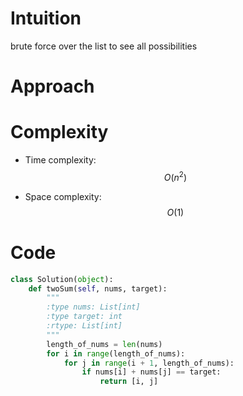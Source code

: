 # Intuition
brute force over the list to see all possibilities

# Approach
<!-- Describe your approach to solving the problem. -->

# Complexity
- Time complexity: $$O(n^2)$$
<!-- Add your time complexity here, e.g. $$O(n)$$ -->

- Space complexity:$$O(1)$$
<!-- Add your space complexity here, e.g. $$O(n)$$ -->

# Code
```python []
class Solution(object):
    def twoSum(self, nums, target):
        """
        :type nums: List[int]
        :type target: int
        :rtype: List[int]
        """
        length_of_nums = len(nums)
        for i in range(length_of_nums):
            for j in range(i + 1, length_of_nums):
                if nums[i] + nums[j] == target:
                    return [i, j]

        
```